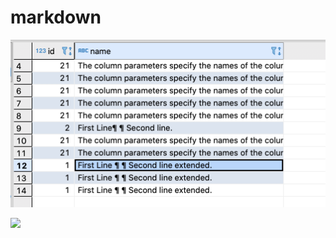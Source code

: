 # markdown

![](/image-2021-03-22-22-54-13-896.png)

![](/https://github.com/adam-p/markdown-here/raw/master/src/common/images/icon48.png)
